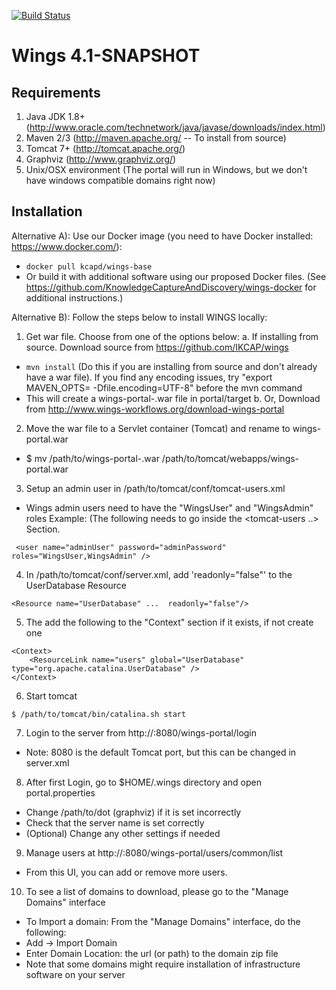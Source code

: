  [![Build Status](https://travis-ci.org/KnowledgeCaptureAndDiscovery/wings.svg?branch=master)](https://travis-ci.org/KnowledgeCaptureAndDiscovery/wings)

Wings 4.1-SNAPSHOT
==================

Requirements
------------
1. Java JDK 1.8+ (http://www.oracle.com/technetwork/java/javase/downloads/index.html)
2. Maven 2/3 (http://maven.apache.org/ -- To install from source)
3. Tomcat 7+ (http://tomcat.apache.org/)
4. Graphviz (http://www.graphviz.org/)
5. Unix/OSX environment (The portal will run in Windows, but we don't have windows 
compatible domains right now)

Installation
-------------
Alternative A): Use our Docker image (you need to have Docker installed: https://www.docker.com/):
 - `docker pull kcapd/wings-base`
 - Or build it with additional software using our proposed Docker files. (See https://github.com/KnowledgeCaptureAndDiscovery/wings-docker for additional instructions.)

Alternative B): Follow the steps below to install WINGS locally:
1. Get war file. Choose from one of the options below:
a. If installing from source. Download source from https://github.com/IKCAP/wings
 - `mvn install` (Do this if you are installing from source and don't already have a war file). If you find any encoding issues, try "export MAVEN_OPTS= -Dfile.encoding=UTF-8" before the mvn command
 - This will create a wings-portal-<version>.war file in portal/target
b. Or, Download from http://www.wings-workflows.org/download-wings-portal

2. Move the war file to a Servlet container (Tomcat) and rename to wings-portal.war
 - $ mv /path/to/wings-portal-<version>.war /path/to/tomcat/webapps/wings-portal.war

3. Setup an admin user in /path/to/tomcat/conf/tomcat-users.xml
 - Wings admin users need to have the "WingsUser" and "WingsAdmin" roles
Example: (The following needs to go inside the <tomcat-users ..> Section.

` <user name="adminUser" password="adminPassword" roles="WingsUser,WingsAdmin" />`

4. In /path/to/tomcat/conf/server.xml, add 'readonly="false"' to the UserDatabase Resource 

 `<Resource name="UserDatabase" ...  readonly="false"/>`

5. The add the following to the "Context" section if it exists, if not create one
 
```
<Context>
	<ResourceLink name="users" global="UserDatabase" type="org.apache.catalina.UserDatabase" />
</Context>
```

6. Start tomcat

 `$ /path/to/tomcat/bin/catalina.sh start`

7. Login to the server from http://<your-server-name>:8080/wings-portal/login
 - Note: 8080 is the default Tomcat port, but this can be changed in server.xml

8. After first Login, go to $HOME/.wings directory and open portal.properties
 - Change /path/to/dot (graphviz) if it is set incorrectly
 - Check that the server name is set correctly
 - (Optional) Change any other settings if needed

9. Manage users at http://<your-server-name>:8080/wings-portal/users/common/list
 - From this UI, you can add or remove more users.

10. To see a list of domains to download, please go to the "Manage Domains" interface
 - To Import a domain: From the "Manage Domains" interface, do the following:
 - Add -> Import Domain
 - Enter Domain Location: the url (or path) to the domain zip file
 - Note that some domains might require installation of infrastructure software on your server
